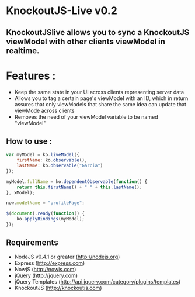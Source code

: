 # KnockoutJS-Live v0.2

## KnockoutJSlive allows you to sync a KnockoutJS viewModel with other clients viewModel in realtime. 

# Features :

- Keep the same state in your UI across clients representing server data
- Allows you to tag a certain page's viewModel with an ID, which in return assures that only viewModels that share the same idea can update that viewMode across clients
- Removes the need of your viewModel variable to be named "viewModel"

## How to use :

``` js
var myModel = ko.liveModel({
	firstName: ko.observable(),
	lastName: ko.observable("Garcia")
});

myModel.fullName = ko.dependentObservable(function() {
	return this.firstName() + " " + this.lastName();
}, xModel);

now.modelName = "profilePage";

$(document).ready(function() {
	ko.applyBindings(myModel);
});
```

## Requirements

- NodeJS v0.4.1 or greater (http://nodejs.org)
 - Express (http://express.com)
  - NowjS (http://nowjs.com)
- jQuery (http://jquery.com)
- jQuery Templates (http://api.jquery.com/category/plugins/templates)
- KnockoutJS (http://knockoutjs.com)